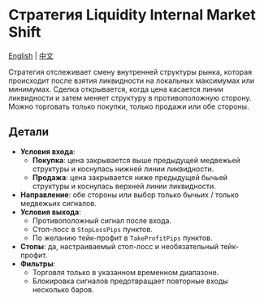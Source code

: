 # Стратегия Liquidity Internal Market Shift
[English](README.md) | [中文](README_cn.md)

Стратегия отслеживает смену внутренней структуры рынка, которая происходит после взятия ликвидности на локальных максимумах или минимумах. Сделка открывается, когда цена касается линии ликвидности и затем меняет структуру в противоположную сторону. Можно торговать только покупки, только продажи или обе стороны.

## Детали

- **Условия входа**:
  - **Покупка**: цена закрывается выше предыдущей медвежьей структуры и коснулась нижней линии ликвидности.
  - **Продажа**: цена закрывается ниже предыдущей бычьей структуры и коснулась верхней линии ликвидности.
- **Направление**: обе стороны или выбор только бычьих / только медвежьих сигналов.
- **Условия выхода**:
  - Противоположный сигнал после входа.
  - Стоп-лосс в `StopLossPips` пунктов.
  - По желанию тейк-профит в `TakeProfitPips` пунктов.
- **Стопы**: да, настраиваемый стоп-лосс и необязательный тейк-профит.
- **Фильтры**:
  - Торговля только в указанном временном диапазоне.
  - Блокировка сигналов предотвращает повторные входы несколько баров.
